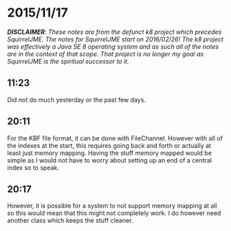 # 2015/11/17

***DISCLAIMER***: _These notes are from the defunct k8 project which_
_precedes SquirrelJME. The notes for SquirrelJME start on 2016/02/26!_
_The k8 project was effectively a Java SE 8 operating system and as such_
_all of the notes are in the context of that scope. That project is no_
_longer my goal as SquirrelJME is the spiritual successor to it._

## 11:23

Did not do much yesterday or the past few days.

## 20:11

For the KBF file format, it can be done with FileChannel. However with all of
the indexes at the start, this requires going back and forth or actually at
least just memory mapping. Having the stuff memory mapped would be simple as
I would not have to worry about setting up an end of a central index so to
speak.

## 20:17

However, it is possible for a system to not support memory mapping at all so
this would mean that this might not completely work. I do however need
another class which keeps the stuff cleaner.

